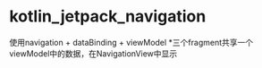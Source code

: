 # kotlin_jetpack_navigation
使用navigation  + dataBinding + viewModel 
*三个fragment共享一个viewModel中的数据，在NavigationView中显示
